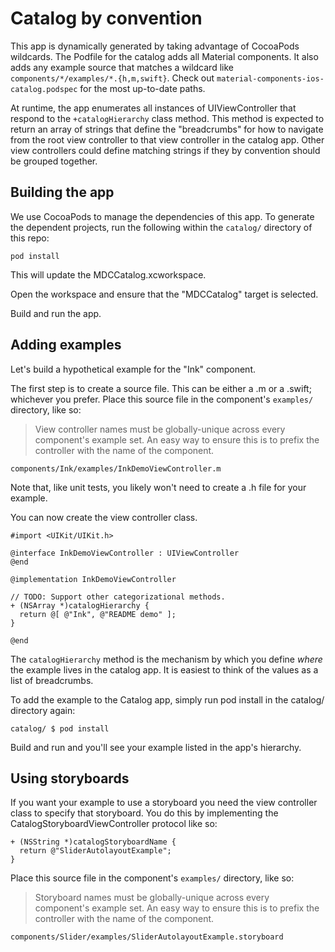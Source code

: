 # Catalog by convention

This app is dynamically generated by taking advantage of CocoaPods wildcards. The Podfile for the
catalog adds all Material components. It also adds any example source that matches a wildcard like
`components/*/examples/*.{h,m,swift}`. Check out `material-components-ios-catalog.podspec` for the
most up-to-date paths.

At runtime, the app enumerates all instances of UIViewController that respond to the
`+catalogHierarchy` class method. This method is expected to return an array of strings that define
the "breadcrumbs" for how to navigate from the root view controller to that view controller in the
catalog app. Other view controllers could define matching strings if they by convention should be
grouped together.

## Building the app

We use CocoaPods to manage the dependencies of this app. To generate the dependent projects, run
the following within the `catalog/` directory of this repo:

    pod install

This will update the MDCCatalog.xcworkspace.

Open the workspace and ensure that the "MDCCatalog" target is selected.

Build and run the app.

## Adding examples

Let's build a hypothetical example for the "Ink" component.

The first step is to create a source file. This can be either a .m or a .swift; whichever you
prefer. Place this source file in the component's `examples/` directory, like so:

> View controller names must be globally-unique across every component's example set. An easy way
> to ensure this is to prefix the controller with the name of the component.

    components/Ink/examples/InkDemoViewController.m

Note that, like unit tests, you likely won't need to create a .h file for your example.

You can now create the view controller class.

    #import <UIKit/UIKit.h>

    @interface InkDemoViewController : UIViewController
    @end

    @implementation InkDemoViewController

    // TODO: Support other categorizational methods.
    + (NSArray *)catalogHierarchy {
      return @[ @"Ink", @"README demo" ];
    }

    @end

The `catalogHierarchy` method is the mechanism by which you define *where* the example lives in the
catalog app. It is easiest to think of the values as a list of breadcrumbs.

To add the example to the Catalog app, simply run pod install in the catalog/ directory again:

    catalog/ $ pod install

Build and run and you'll see your example listed in the app's hierarchy.

## Using storyboards

If you want your example to use a storyboard you need the view controller class to specify that storyboard. You do this by implementing the CatalogStoryboardViewController protocol like so:

    + (NSString *)catalogStoryboardName {
      return @"SliderAutolayoutExample";
    }

Place this source file in the component's `examples/` directory, like so:

> Storyboard names must be globally-unique across every component's example set. An easy way
> to ensure this is to prefix the controller with the name of the component.

    components/Slider/examples/SliderAutolayoutExample.storyboard
